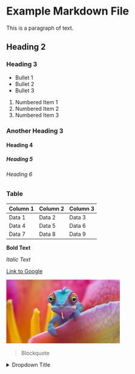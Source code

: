 # Example Markdown File

This is a paragraph of text.

## Heading 2

### Heading 3

- Bullet 1
- Bullet 2
- Bullet 3

1. Numbered Item 1
2. Numbered Item 2
3. Numbered Item 3

### Another Heading 3

#### Heading 4

##### Heading 5

###### Heading 6

### Table

| Column 1 | Column 2 | Column 3 |
|----------|----------|----------|
| Data 1   | Data 2   | Data 3   |
| Data 4   | Data 5   | Data 6   |
| Data 7   | Data 8   | Data 9   |

**Bold Text**

*Italic Text*

[Link to Google](https://www.google.com)

![Image](Chameleon_image.jpeg)

> Blockquote

<details>
  <summary>Dropdown Title</summary>

  Dropdown content goes here.

  - Item 1
  - Item 2
  - Item 3
</details>
